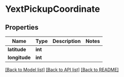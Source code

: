 # YextPickupCoordinate

## Properties
Name | Type | Description | Notes
------------ | ------------- | ------------- | -------------
**latitude** | **int** |  | 
**longitude** | **int** |  | 

[[Back to Model list]](../README.md#documentation-for-models) [[Back to API list]](../README.md#documentation-for-api-endpoints) [[Back to README]](../README.md)



